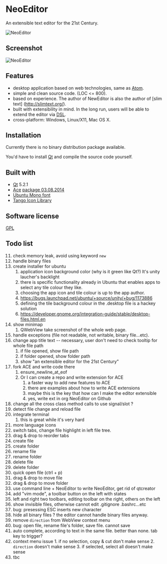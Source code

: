 # NeoEditor

An extensible text editor for the 21st Century.

![NeoEditor](https://2.gravatar.com/avatar/4ef64cee069318ccce191f598d4bc294?s=128)


## Screenshot

![NeoEditor](https://raw.github.com/NeoEditor/NeoEditor/master/images/screenshot4.png)


## Features

- desktop application based on web technologies, same as [Atom](https://atom.io/).
- simple and clean source code. (LOC <= 800).
- based on experience. The author of NewEditor is also the author of [slim text] (http://slimtext.org/).
- built with extensibility in mind. In the long run, users will be able to extend the editor via [DSL](http://en.wikipedia.org/wiki/Domain-specific_language).
- cross-platform: Windows, Linux/X11, Mac OS X.


## Installation

Currently there is no binary distribution package available.

You'd have to install [Qt](http://qt-project.org/downloads) and compile the source code yourself.


## Built with

- [Qt](http://qt-project.org/) 5.2.1
- [Ace](http://ace.c9.io/) [package 03.08.2014](https://github.com/ajaxorg/ace-builds/commit/fc9d2cae9fe8e6e95e74c86a31d21caadd8f9f39)
- [Ubuntu Mono font](http://font.ubuntu.com/)
- [Tango Icon Library](http://tango.freedesktop.org/Tango_Icon_Library)


## Software license

[GPL](http://www.gnu.org/licenses/gpl.html)


## Todo list

11. check memory leak, avoid using keyword `new`
12. handle binary files
26. create installer for ubuntu
    1. application icon background color (why is it green like Qt?) It's unity laucher's backlight
    2. there is specific functionality already in Ubuntu that enables apps to select any tile colour they like.
    3. choosing the app icon and tile colour is up to the app author.
    4. https://bugs.launchpad.net/ubuntu/+source/unity/+bug/1173886
    5. defining the tile background colour in the .desktop file is a hackey solution
    6. https://developer.gnome.org/integration-guide/stable/desktop-files.html.en
32. show minimap
    1. QWebView take screenshot of the whole web page.
33. handle exceptions (file not readable, not writable, binary file...etc).
46. change app title text -- necessary, user don't need to check tooltip for whole file path
    1. if file opened, show file path
    2. if folder opened, show folder path
    3. show "an extensible editor for the 21st Century"
50. fork ACE and write code there
    1. ensure_newline_at_eof
    2. Or I can create a repo and write extension for ACE
        1. a faster way to add new features to ACE
        2. there are examples about how to write ACE extensions
        3. maybe this is the key that how can I make the editor extensible
        4. yes, write ext in org NeoEditor on Github
59. change all the cross class method calls to use signal/slot ?
60. detect file change and reload file
61. integrate terminal
    1. this is great while it's very hard
71. more language icons
72. switch tabs, change file highlight in left file tree.
73. drag & drop to reorder tabs
77. create file
78. create folder
79. rename file
80. rename folder
81. delete file
82. delete folder
83. quick open file (ctrl + p)
84. drag & drop to move file
85. drag & drop to move folder
88. use command line + NeoEditor to write NeoEditor, get rid of qtcreator
89. add "vim mode", a toolbar button on the left with states
90. left and right two toolbars, editing toolbar on the right, others on the left
92. show invisible files, otherwise cannot edit .gitignore .bashrc...etc
94. bug: presessing ESC inserts new character
95. hide all binary files ? the editor cannot handle binary files anyway.
96. remove `direction` from WebView context menu
97. bug: open file, rename file's folder, save file. cannot save
98. auto complete, according to text in the same file. better than none. tab key to trigger?
100. context menu issue
    1. if no selection, copy & cut don't make sense
    2. `direction` doesn't make sense
    3. if selected, select all doesn't make sense
101. tbc
